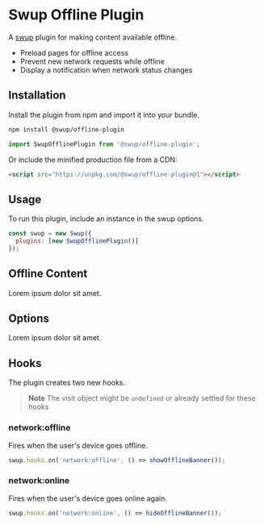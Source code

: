 # Swup Offline Plugin

A [swup](https://swup.js.org) plugin for making content available offline.

- Preload pages for offline access
- Prevent new network requests while offline
- Display a notification when network status changes

## Installation

Install the plugin from npm and import it into your bundle.

```bash
npm install @swup/offline-plugin
```

```js
import SwupOfflinePlugin from '@swup/offline-plugin';
```

Or include the minified production file from a CDN:

```html
<script src="https://unpkg.com/@swup/offline-plugin@1"></script>
```

## Usage

To run this plugin, include an instance in the swup options.

```javascript
const swup = new Swup({
  plugins: [new SwupOfflinePlugin()]
});
```

## Offline Content

Lorem ipsum dolor sit amet.

## Options

Lorem ipsum dolor sit amet.

## Hooks

The plugin creates two new hooks.

> **Note** The visit object might be `undefined` or already settled for these hooks

### network:offline

Fires when the user's device goes offline.

```js
swup.hooks.on('network:offline', () => showOfflineBanner());
```

### network:online

Fires when the user's device goes online again.

```js
swup.hooks.on('network:online', () => hideOfflineBanner());
```
